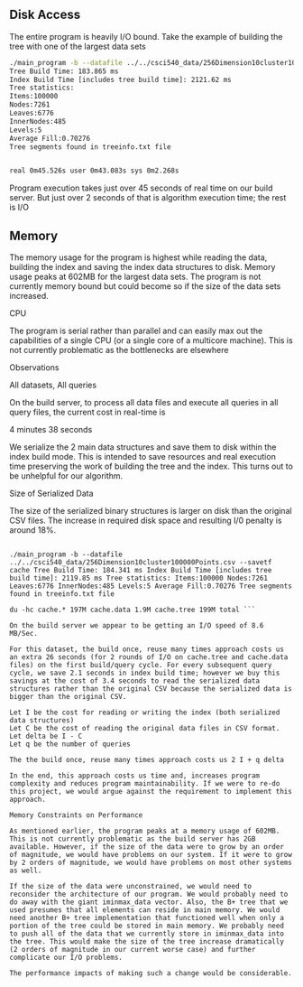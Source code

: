 ## Disk Access

The entire program is heavily I/O bound. Take the example of building the tree with one of the largest data sets

```bash 
./main_program -b --datafile ../../csci540_data/256Dimension10cluster100000Points.csv --savetf cache 
Tree Build Time: 183.865 ms 
Index Build Time [includes tree build time]: 2121.62 ms 
Tree statistics: 
Items:100000 
Nodes:7261 
Leaves:6776 
InnerNodes:485 
Levels:5 
Average Fill:0.70276 
Tree segments found in treeinfo.txt file


real 0m45.526s user 0m43.083s sys 0m2.268s
```

Program execution takes just over 45 seconds of real time on our build server. But just over 2 seconds of that is algorithm execution time; the rest is I/O

## Memory

The memory usage for the program is highest while reading the data, building the index and saving the index data structures to disk. Memory usage peaks at 602MB for the largest data sets. The program is not currently memory bound but could become so if the size of the data sets increased.

CPU

The program is serial rather than parallel and can easily max out the capabilities of a single CPU (or a single core of a multicore machine). This is not currently problematic as the bottlenecks are elsewhere

Observations

All datasets, All queries

On the build server, to process all data files and execute all queries in all query files, the current cost in real-time is

4 minutes 38 seconds

We serialize the 2 main data structures and save them to disk within the index build mode. This is intended to save resources and real execution time preserving the work of building the tree and the index. This turns out to be unhelpful for our algorithm.

Size of Serialized Data

The size of the serialized binary structures is larger on disk than the original CSV files. The increase in required disk space and resulting I/0 penalty is around 18%.

``` du -hc ../../csci540_data/256Dimension10cluster100000Points.csv 169M ../../csci540_data/256Dimension10cluster100000Points.csv 169M total

./main_program -b --datafile ../../csci540_data/256Dimension10cluster100000Points.csv --savetf cache Tree Build Time: 184.341 ms Index Build Time [includes tree build time]: 2119.85 ms Tree statistics: Items:100000 Nodes:7261 Leaves:6776 InnerNodes:485 Levels:5 Average Fill:0.70276 Tree segments found in treeinfo.txt file

du -hc cache.* 197M cache.data 1.9M cache.tree 199M total ```

On the build server we appear to be getting an I/O speed of 8.6 MB/Sec.

For this dataset, the build once, reuse many times approach costs us an extra 26 seconds (for 2 rounds of I/O on cache.tree and cache.data files) on the first build/query cycle. For every subsequent query cycle, we save 2.1 seconds in index build time; however we buy this savings at the cost of 3.4 seconds to read the serialized data structures rather than the original CSV because the serialized data is bigger than the original CSV.

Let I be the cost for reading or writing the index (both serialized data structures)
Let C be the cost of reading the original data files in CSV format.
Let delta be I - C 
Let q be the number of queries 

The the build once, reuse many times approach costs us 2 I + q delta

In the end, this approach costs us time and, increases program complexity and reduces program maintainability. If we were to re-do this project, we would argue against the requirement to implement this approach.

Memory Constraints on Performance

As mentioned earlier, the program peaks at a memory usage of 602MB. This is not currently problematic as the build server has 2GB available. However, if the size of the data were to grow by an order of magnitude, we would have problems on our system. If it were to grow by 2 orders of magnitude, we would have problems on most other systems as well.

If the size of the data were unconstrained, we would need to reconsider the architecture of our program. We would probably need to do away with the giant iminmax_data vector. Also, the B+ tree that we used presumes that all elements can reside in main memory. We would need another B+ tree implementation that functioned well when only a portion of the tree could be stored in main memory. We probably need to push all of the data that we currently store in iminmax_data into the tree. This would make the size of the tree increase dramatically (2 orders of magnitude in our current worse case) and further complicate our I/O problems.

The performance impacts of making such a change would be considerable.

